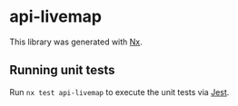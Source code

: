 # api-livemap

This library was generated with [Nx](https://nx.dev).

## Running unit tests

Run `nx test api-livemap` to execute the unit tests via [Jest](https://jestjs.io).
